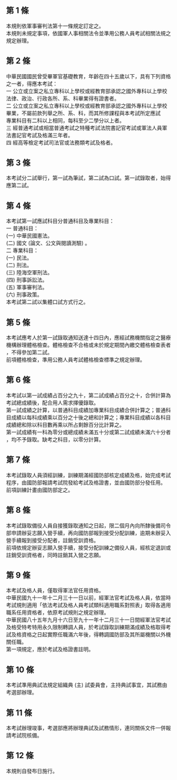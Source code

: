 第 1 條
-------
本規則依軍事審判法第十一條規定訂定之。                            
本規則未規定事項，依國軍人事相關法令並準用公務人員考試相關法規之  
規定辦理。

第 2 條
-------
中華民國國民曾受畢軍官基礎教育，年齡在四十五歲以下，具有下列資格  
之一者，得應本考試：                                              
一  公立或立案之私立專科以上學校或經教育部承認之國外專科以上學校  
    法律、政治、行政各所、系、科畢業得有證書者。                  
二  公立或立案之私立專科以上學校或經教育部承認之國外專科以上學校  
    畢業，不屬前款列舉之所、系、科，而其所修課程與本考試所定應試  
    專業科目有二科以上相同，每科至少二學分以上者。                
三  經普通考試或相當普通考試之特種考試法院書記官考試或軍法人員軍  
    法書記官考試及格滿三年者。                                    
四  經高等檢定考試司法官或法務類考試及格者。

第 3 條
-------
本考試分二試舉行，第一試為筆試，第二試為口試。第一試錄取者，始得  
應第二試。

第 4 條
-------
本考試第一試應試科目分普通科目及專業科目：                        
一  普通科目：                                                    
 (一) 中華民國憲法。                                              
 (二) 國文 (論文、公文與閱讀測驗) 。                              
二  專業科目：                                                    
 (一) 民法。                                                      
 (二) 刑法。                                                      
 (三) 陸海空軍刑法。                                              
 (四) 刑事訴訟法。                                                
 (五) 軍事審判法。                                                
 (六) 刑事政策。                                                  
本考試第二試以集體口試方式行之。

第 5 條
-------
本考試應考人於第一試錄取通知送達十四日內，應經試務機關指定之醫療  
機構辦理體格檢查。體格檢查不合格或未於規定期間內繳交體格檢查表者  
，不得參加第二試。                                                
前項體格檢查，準用公務人員考試體格檢查標準之規定辦理。

第 6 條
-------
本考試以第一試成績占百分之九十，第二試成績占百分之十，合併計算為  
考試總成績後，配合用人需求擇優錄取。                              
第一試成績之計算，以普通科目成績加專業科目成績合併計算之；普通科  
目成績以每科成績乘以百分之十後之總和計算之；專業科目成績以各科目  
成績總和除以科目數再乘以所占剩餘百分比計算之。                    
第一試成績有一科為零分或總成績未滿五十分或第二試成績未滿六十分者  
，均不予錄取。缺考之科目，以零分計算。

第 7 條
-------
本考試錄取人員須經訓練，訓練期滿經國防部核定成績及格，始完成考試  
程序，由國防部報請考試院發給考試及格證書，並由國防部分發任用。    
前項訓練計畫由國防部定之。

第 8 條
-------
本考試錄取備役人員自接獲錄取通知之日起，限二個月內向所隸後備司令  
部申請辦妥志願入營手續，再向國防部報到接受分配訓練，逾期未辦妥入  
營手續報到接受分配者，註銷受訓資格。                              
前項依規定辦妥志願入營手續，接受分配訓練之備役人員，經核定退訓或  
註銷受訓資格者，同時註銷其入營之志願。

第 9 條
-------
本考試及格人員，僅取得軍法官任用資格。                             
中華民國九十一年十二月三十一日以前，經軍法官考試及格人員，依當時   
考試規則適用「依法考試及格人員考試類科適用職系對照表」取得各適用   
職系任用資格者，依原考試規則之規定辦理。                           
中華民國八十五年九月十六日至九十一年十二月三十一日間經軍法官考試   
及格受特考特用永久限制轉調人員，於考試錄取訓練期滿成績及格取得考   
試及格資格之日起實際任職滿六年後，得轉調國防部及其所屬機關以外機   
關任職。                                                           
第一項規定，應於考試及格證書註明。

第 10 條
--------
本考試準用典試法規定組織典 (主) 試委員會，主持典試事宜，其試務由  
考選部辦理。

第 11 條
--------
本考試辦理竣事，考選部應將辦理典試及試務情形，連同關係文件一併報  
請考試院核備。

第 12 條
--------
本規則自發布日施行。

